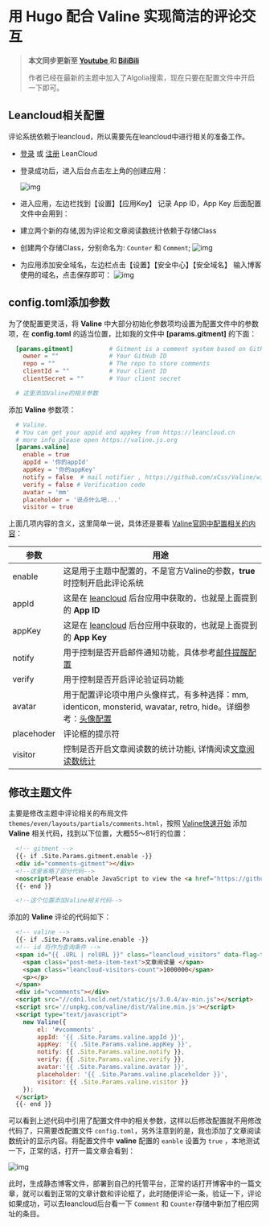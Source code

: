 # 用 Hugo 配合 Valine 实现简洁的评论交互


>**本文同步更新至 [Youtube ](https://youtu.be/U7fpUaGrt8o) 和 [BiliBili ](https://www.bilibili.com/video/av84392015/)**
>
>作者已经在最新的主题中加入了Algolia搜索，现在只要在配置文件中开启一下即可。

<!--more-->

## Leancloud相关配置

评论系统依赖于leancloud，所以需要先在leancloud中进行相关的准备工作。

- [登录](https://leancloud.cn/dashboard/login.html#/signin) 或 [注册](https://leancloud.cn/dashboard/login.html#/signup) LeanCloud

- 登录成功后，进入后台点击左上角的创建应用：

  ![img](https://pichome-1254392422.cos.ap-chengdu.myqcloud.com/20180708153104380829479.png)

- 进入应用，左边栏找到【设置】【应用Key】
记录 App ID，App Key 后面配置文件中会用到：
- 建立两个新的存储,因为评论和文章阅读数统计依赖于存储Class
- 创建两个存储Class，分别命名为: `Counter` 和 `Comment`;
  ![img](https://pichome-1254392422.cos.ap-chengdu.myqcloud.com/20180708153104475972323.png)
- 为应用添加安全域名，左边栏点击【设置】【安全中心】【安全域名】
输入博客使用的域名，点击保存即可：
  ![img](https://pichome-1254392422.cos.ap-chengdu.myqcloud.com/20180708153104592457270.png)

## config.toml添加参数

为了使配置更灵活，将 **Valine** 中大部分初始化参数项均设置为配置文件中的参数项，在 **config.toml** 的适当位置，比如我的文件中 **[params.gitment]** 的下面：

```toml
  [params.gitment]          # Gitment is a comment system based on GitHub issues. see https://github.com/imsun/gitment
    owner = ""              # Your GitHub ID
    repo = ""               # The repo to store comments
    clientId = ""           # Your client ID
    clientSecret = ""       # Your client secret

  # 这里添加Valine的相关参数
```

添加 **Valine** 参数项：

```toml
  # Valine.
  # You can get your appid and appkey from https://leancloud.cn
  # more info please open https://valine.js.org
  [params.valine]
    enable = true
    appId = '你的appId'
    appKey = '你的appKey'
    notify = false  # mail notifier , https://github.com/xCss/Valine/wiki
    verify = false # Verification code
    avatar = 'mm' 
    placeholder = '说点什么吧...'
    visitor = true
```

上面几项内容的含义，这里简单一说，具体还是要看 [Valine官网中配置相关的内容](https://valine.js.org/configuration.html)：

| 参数       | 用途                                                         |
| ---------- | ------------------------------------------------------------ |
| enable     | 这是用于主题中配置的，不是官方Valine的参数，**true**时控制开启此评论系统 |
| appId      | 这是在 [leancloud](https://leancloud.cn/) 后台应用中获取的，也就是上面提到的 **App ID** |
| appKey     | 这是在 [leancloud](https://leancloud.cn/) 后台应用中获取的，也就是上面提到的 **App Key** |
| notify     | 用于控制是否开启邮件通知功能，具体参考[邮件提醒配置](https://github.com/xCss/Valine/wiki/Valine-评论系统中的邮件提醒设置) |
| verify     | 用于控制是否开启评论验证码功能                               |
| avatar     | 用于配置评论项中用户头像样式，有多种选择：mm, identicon, monsterid, wavatar, retro, hide。详细参考：[头像配置](https://valine.js.org/avatar.html) |
| placehoder | 评论框的提示符                                               |
| visitor    | 控制是否开启文章阅读数的统计功能i, 详情阅读[文章阅读数统计](https://valine.js.org/visitor.html) |

## 修改主题文件

主要是修改主题中评论相关的布局文件 `themes/even/layouts/partials/comments.html`，按照 [Valine快速开始](https://valine.js.org/quickstart.html) 添加 **Valine** 相关代码，找到以下位置，大概55～81行的位置：

```html
  <!-- gitment -->
  {{- if .Site.Params.gitment.enable -}}
  <div id="comments-gitment"></div>
  <!--这里省略了部分代码-->
  <noscript>Please enable JavaScript to view the <a href="https://github.com/imsun/gitment">comments powered by gitment.</a></noscript>
  {{- end }}

  <!--这个位置添加Valine相关代码-->
```

添加的 **Valine** 评论的代码如下：

```html
  <!-- valine -->
  {{- if .Site.Params.valine.enable -}}
  <!-- id 将作为查询条件 -->
  <span id="{{ .URL | relURL }}" class="leancloud_visitors" data-flag-title="{{ .Title }}">
    <span class="post-meta-item-text">文章阅读量 </span>
    <span class="leancloud-visitors-count">1000000</span>
    <p></p>
  </span>
  <div id="vcomments"></div>
  <script src="//cdn1.lncld.net/static/js/3.0.4/av-min.js"></script>
  <script src='//unpkg.com/valine/dist/Valine.min.js'></script>
  <script type="text/javascript">
    new Valine({
        el: '#vcomments' ,
        appId: '{{ .Site.Params.valine.appId }}',
        appKey: '{{ .Site.Params.valine.appKey }}',
        notify: {{ .Site.Params.valine.notify }}, 
        verify: {{ .Site.Params.valine.verify }}, 
        avatar:'{{ .Site.Params.valine.avatar }}', 
        placeholder: '{{ .Site.Params.valine.placeholder }}',
        visitor: {{ .Site.Params.valine.visitor }}
    });
  </script>
  {{- end }}
```

可以看到上述代码中引用了配置文件中的相关参数，这样以后修改配置就不用修改代码了，只需要改配置文件 `config.toml`，另外注意到的是，我也添加了文章阅读数统计的显示内容。将配置文件中 **valine** 配置的 `eanble` 设置为 `true` ，本地测试一下，正常的话，打开一篇文章会看到：

![img](https://pichome-1254392422.cos.ap-chengdu.myqcloud.com/20180708153104555886981.png)

此时，生成静态博客文件，部署到自己的托管平台，正常的话打开博客中的一篇文章，就可以看到正常的文章计数和评论框了，此时随便评论一条，验证一下，评论如果成功，可以去leancloud后台看一下 `Comment` 和 `Counter`存储中新加了相应网址的条目。
